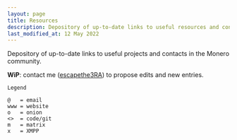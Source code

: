 ```yaml
---
layout: page
title: Resources
description: Depository of up-to-date links to useful resources and contacts in the Monero community.
last_modified_at: 12 May 2022
---
```


Depository of up-to-date links to useful projects and contacts in the Monero community.

**WiP**: contact me ([escapethe3RA](/about)) to propose edits and new entries.

```
Legend

@   = email
www = website
o   = onion
<>  = code/git
m   = matrix
x   = XMPP
```
